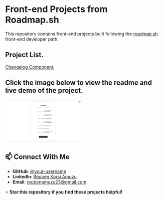 # Front-end Projects from Roadmap.sh

This repository contains front-end projects built following the [roadmap.sh](https://roadmap.sh/) front-end developer path.



## Project List.
[Changelog Component](frontend-projects/changelog),






## Click the image below to view the readme and live demo of the project.

<p align="left">
  <a href='frontend-projects/changelog'>
    <img width="48%" src="frontend-projects/changelog/screenshots/lightmode.png" alt="changelog component" />
  </a>
</p>


## 📫 Connect With Me

- **GitHub**: [@your-username](https://github.com/Amson-tECH)
- **LinkedIn**: [Reuben Korsi Amuzu](https://linkedin.com/in/your-profile)
- **Email**: reubenamuzu23@gmail.com



⭐ **Star this repository if you find these projects helpful!**













